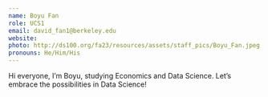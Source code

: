 ```yaml
---
name: Boyu Fan
role: UCS1
email: david_fan1@berkeley.edu
website: 
photo: http://ds100.org/fa23/resources/assets/staff_pics/Boyu_Fan.jpeg
pronouns: He/Him/His
---
```

Hi everyone, I’m Boyu, studying Economics and Data Science. Let’s embrace the possibilities in Data Science!
